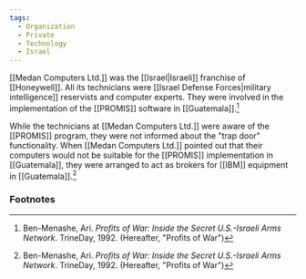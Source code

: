 ```yaml
---
tags:
  - Organization
  - Private
  - Technology
  - Israel
---
```

[[Medan Computers Ltd.]] was the [[Israel|Israeli]] franchise of [[Honeywell]]. All its technicians were [[Israel Defense Forces|military intelligence]] reservists and computer experts. They were involved in the implementation of the [[PROMIS]] software in [[Guatemala]].[^1]

While the technicians at [[Medan Computers Ltd.]] were aware of the [[PROMIS]] program, they were not informed about the "trap door" functionality. When [[Medan Computers Ltd.]] pointed out that their computers would not be suitable for the [[PROMIS]] implementation in [[Guatemala]], they were arranged to act as brokers for [[IBM]] equipment in [[Guatemala]].[^1]

### Footnotes
[^1]: Ben-Menashe, Ari. *Profits of War: Inside the Secret U.S.-Israeli Arms Network*. TrineDay, 1992. (Hereafter, "Profits of War")
